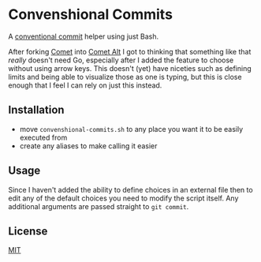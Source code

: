 # Convenshional Commits

A [conventional commit](https://www.conventionalcommits.org/en/v1.0.0/) helper using just Bash.

After forking [Comet](https://github.com/liamg/comet) into [Comet Alt](https://github.com/usrme/comet-alt) I got to thinking that something like that _really_ doesn't need Go, especially after I added the feature to choose without using arrow keys. This doesn't (yet) have niceties such as defining limits and being able to visualize those as one is typing, but this is close enough that I feel I can rely on just this instead.

## Installation

- move `convenshional-commits.sh` to any place you want it to be easily executed from
- create any aliases to make calling it easier

## Usage

Since I haven't added the ability to define choices in an external file then to edit any of the default choices you need to modify the script itself. Any additional arguments are passed straight to `git commit`.

## License

[MIT](/LICENSE)
